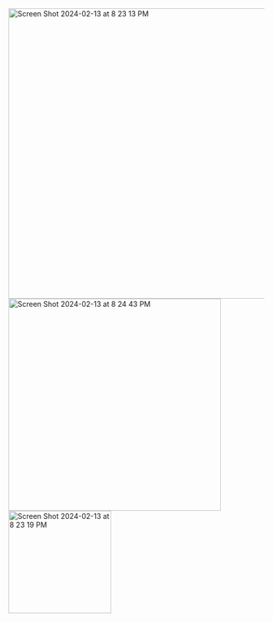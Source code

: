 <img width="572" alt="Screen Shot 2024-02-13 at 8 23 13 PM" src="https://github.com/Clarence-cox/Blockchain_walletsHW_Mod19/assets/142259631/38f67caf-af7a-4cf4-9eff-3db3341a524e">



<img width="418" alt="Screen Shot 2024-02-13 at 8 24 43 PM" src="https://github.com/Clarence-cox/Blockchain_walletsHW_Mod19/assets/142259631/10ba3f9d-43b9-4274-9b5a-6ea45ad56a67">


<img width="202" alt="Screen Shot 2024-02-13 at 8 23 19 PM" src="https://github.com/Clarence-cox/Blockchain_walletsHW_Mod19/assets/142259631/86e21125-aac2-41ae-ab58-ba5e6c8cc166">
